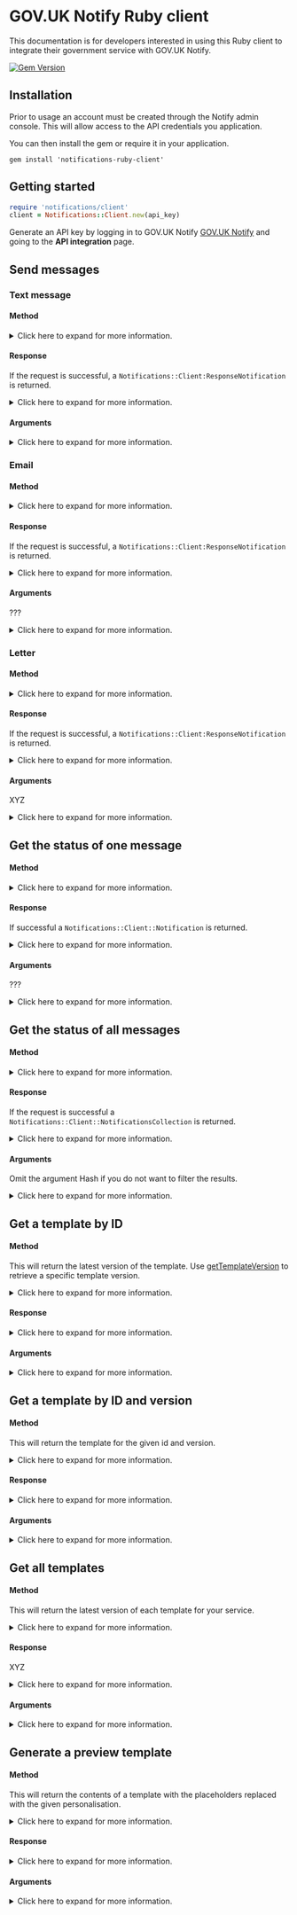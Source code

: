 # GOV.UK Notify Ruby client

This documentation is for developers interested in using this Ruby client to integrate their government service with GOV.UK Notify.

[![Gem Version](https://badge.fury.io/rb/notifications-ruby-client.svg)](https://badge.fury.io/rb/notifications-ruby-client)

## Installation

Prior to usage an account must be created through the Notify admin console. This will allow access to the API credentials you application.

You can then install the gem or require it in your application.

```
gem install 'notifications-ruby-client'
```

## Getting started

```ruby
require 'notifications/client'
client = Notifications::Client.new(api_key)
```

Generate an API key by logging in to GOV.UK Notify [GOV.UK Notify](https://www.notifications.service.gov.uk) and going to the **API integration** page.

## Send messages

### Text message

#### Method 

<details>
<summary>
Click here to expand for more information.
</summary>

```ruby
sms = client.send_sms(
  phone_number: number,
  template_id: template_id,
  personalisation: {
    name: "name",
    year: "2016",                      
  }
  reference: "your_reference_string"
) # => Notifications::Client::ResponseNotification
```

</details>

#### Response

If the request is successful, a `Notifications::Client:ResponseNotification` is returned.
<details>
<summary>
Click here to expand for more information.
</summary>

```ruby
sms => Notifications::Client::ResponseNotification

sms.id         # => uuid for the notification
sms.reference  # => Reference string you supplied in the request
sms.content    # => Hash containing body => the message sent to the recipient, with placeholders replaced.
               #                    from_number => the sms sender number of your service found **Settings** page
sms.template   # => Hash containing id => id of the template
               #                    version => version of the template
               #                    uri => url of the template
sms.uri        # => URL of the notification
```


Otherwise the client will raise a `Notifications::Client::RequestError`:

|`error.code`|`error.message`|
|:---|:---|
|`429`|`[{`<br>`"error": "RateLimitError",`<br>`"message": "Exceeded rate limit for key type TEAM of 10 requests per 10 seconds"`<br>`}]`|
|`429`|`[{`<br>`"error": "TooManyRequestsError",`<br>`"message": "Exceeded send limits (50) for today"`<br>`}]`|
|`400`|`[{`<br>`"error": "BadRequestError",`<br>`"message": "Can"t send to this recipient using a team-only API key"`<br>`]}`|
|`400`|`[{`<br>`"error": "BadRequestError",`<br>`"message": "Can"t send to this recipient when service is in trial mode - see https://www.notifications.service.gov.uk/trial-mode"`<br>`}]`|

</details>

#### Arguments

<details>
<summary>
Click here to expand for more information.
</summary>

##### `phone_number`

The phone number of the recipient, only required for sms notifications.

##### `template_id`

Find by clicking **API info** for the template you want to send.

##### `reference`

An optional identifier you generate. The `reference` can be used as a unique reference for the notification. Because Notify does not require this reference to be unique you could also use this reference to identify a batch or group of notifications.

You can omit this argument if you do not require a reference for the notification.

##### `personalisation`

If a template has placeholders, you need to provide their values, for example:

```python
personalisation={
    'first_name': 'Amala',
    'reference_number': '300241',
}
```

</details>


### Email

#### Method

<details>
<summary>
Click here to expand for more information.
</summary>

```ruby
email = client.send_email(
  email_address: email_address,
  template_id: template_id,
  personalisation: {
    name: "name",
    year: "2016"
  },
  reference: "your_reference_string"
  email_reply_to_id: email_reply_to_id
) # => Notifications::Client::ResponseNotification
```

</details>


#### Response

If the request is successful, a `Notifications::Client:ResponseNotification` is returned.

<details>
<summary>
Click here to expand for more information.
</summary>

```ruby
email => Notifications::Client::ResponseNotification

email.id         # => uuid for the notification
email.reference  # => Reference string you supplied in the request
email.content    # => Hash containing body => the message sent to the recipient, with placeholders replaced.
                 #                    subject => subject of the message sent to the recipient, with placeholders replaced.
                 #                    from_email => the from email of your service found **Settings** page
email.template   # => Hash containing id => id of the template
                 #                    version => version of the template
                 #                    uri => url of the template
email.uri        # => URL of the notification
```

Otherwise the client will raise a `Notifications::Client::RequestError`:

|`error.code`|`error.message`|
|:---|:---|
|`429`|`[{`<br>`"error": "RateLimitError",`<br>`"message": "Exceeded rate limit for key type TEAM of 10 requests per 10 seconds"`<br>`}]`|
|`429`|`[{`<br>`"error": "TooManyRequestsError",`<br>`"message": "Exceeded send limits (50) for today"`<br>`}]`|
|`400`|`[{`<br>`"error": "BadRequestError",`<br>`"message": "Can"t send to this recipient using a team-only API key"`<br>`]}`|
|`400`|`[{`<br>`"error": "BadRequestError",`<br>`"message": "Can"t send to this recipient when service is in trial mode - see https://www.notifications.service.gov.uk/trial-mode"`<br>`}]`|

</details>


#### Arguments

???
<details>
<summary>
Click here to expand for more information.
</summary>

???
</details>


### Letter

#### Method

<details>
<summary>
Click here to expand for more information.
</summary>

```ruby
letter = client.send_letter(
  template_id: template_id,
  personalisation: {
    address_line_1: 'Her Majesty The Queen',  # required
    address_line_2: 'Buckingham Palace', # required
    address_line_3: 'London',
    postcode: 'SW1 1AA',  # required

    ... # any other personalisation found in your template
  },
  reference: "your_reference_string"
) # => Notifications::Client::ResponseNotification
```

</details>


#### Response

If the request is successful, a `Notifications::Client:ResponseNotification` is returned.

<details>
<summary>
Click here to expand for more information.
</summary>

```ruby
letter => Notifications::Client::ResponseNotification

letter.id           # => uuid for the notification
letter.reference    # => Reference string you supplied in the request
letter.content      # => Hash containing body => the body of the letter sent to the recipient, with placeholders replaced
                    #                    subject => the main heading of the letter
letter.template     # => Hash containing id => id of the template
                    #                    version => version of the template
                    #                    uri => url of the template
letter.uri          # => URL of the notification
```

|`error.code`|`error.message`|
|:---|:---|
|`429`|`[{`<br>`"error": "RateLimitError",`<br>`"message": "Exceeded rate limit for key type TEAM of 10 requests per 10 seconds"`<br>`}]`|
|`429`|`[{`<br>`"error": "TooManyRequestsError",`<br>`"message": "Exceeded send limits (50) for today"`<br>`}]`|
|`400`|`[{`<br>`"error": "BadRequestError",`<br>`"message": "Can"t send to this recipient using a team-only API key"`<br>`]}`|
|`400`|`[{`<br>`"error": "BadRequestError",`<br>`"message": "Can"t send to this recipient when service is in trial mode - see https://www.notifications.service.gov.uk/trial-mode"`<br>`}]`|
|`400`|`[{`<br>`"error": "ValidationError",`<br>`"message": "personalisation address_line_1 is a required property"`<br>`}]`|

</details>


#### Arguments

XYZ
<details>
<summary>
Click here to expand for more information.
</summary>

#### `phone_number`
The phone number of the recipient, only required when using `client.send_sms`.

#### `email_address`
The email address of the recipient, only required when using `client.send_email`.

#### `template_id`
Find by clicking **API info** for the template you want to send.

#### `reference`
An optional identifier you generate. The `reference` can be used as a unique reference for the notification. Because Notify does not require this reference to be unique you could also use this reference to identify a batch or group of notifications.

You can omit this argument if you do not require a reference for the notification.

#### `personalisation`
If the template has placeholders you need to provide their values as a Hash, for example:

```ruby
  personalisation: {
    'first_name' => 'Amala',
    'reference_number' => '300241',
  }
```

You can omit this argument if the template does not contain placeholders and is for email or sms.

#### `personalisation` (for letters)

If you are sending a letter, you will need to provide the letter fields in the format `"address_line_#"`, for example:

```ruby
personalisation: {
    'address_line_1' => 'The Occupier',
    'address_line_2' => '123 High Street',
    'address_line_3' => 'London',
    'postcode' => 'SW14 6BH',
    'first_name' => 'Amala',
    'reference_number' => '300241',
}
```

The fields `address_line_1`, `address_line_2` and `postcode` are required.

#### `email_reply_to_id`

Optional. Specifies the identifier of the email reply-to address to set for the notification. The identifiers are found in your service Settings, when you 'Manage' your 'Email reply to addresses'. 

If you omit this argument your default email reply-to address will be set for the notification.

</details>


## Get the status of one message

#### Method

<details>
<summary>
Click here to expand for more information.
</summary>

```ruby
notification = client.get_notification(id) # => Notifications::Client::Notification
```

</details>


#### Response

If successful a `Notifications::Client::Notification` is returned.

<details>
<summary>
Click here to expand for more information.
</summary>

```ruby
notification.id         # => uuid for the notification
notification.to         # => recipient email address or mobile number
notification.status     # => status of the message "created|pending|sent|delivered|permanent-failure|temporary-failure"
notification.created_at # => Date time the message was created
notification.api_key    # => uuid for the api key (not the actual api key)
notification.billable_units # => units billable or nil for email
notification.subject    # => Subject of email or nil for sms
notification.body       # => Body of message
notification.job        # => job id if created by a csv or nil if message sent via api
notification.notification_type # => sms | email
notification.service    # => uuid for service
notification.sent_at    # => Date time the message is sent to the provider or nil if status = "created"
notification.sent_by    # => Name of the provider that sent the message or nil if status = "created"
notification.template   # => Hash containing template id, name, version, template type sms|email
notification.template_version # Template version number
notification.reference  # => reference of the email or nil for sms
notification.updated_at # => Date time that the notification was last updated
```
Otherwise a `Notification::Client::RequestError` is raised

|`error.code`|`error.message`|
|:---|:---|
|`404`|`[{`<br>`"error": "NoResultFound",`<br>`"message": "No result found"`<br>`}]`|
|`404`|`[{`<br>`"error": "ValidationError",`<br>`"message": "is is not a valid UUID"`<br>`}]`|

</details>

#### Arguments

???
<details>
<summary>
Click here to expand for more information.
</summary>

???
</details>

## Get the status of all messages

#### Method

<details>
<summary>
Click here to expand for more information.
</summary>

```ruby
# See section below for a description of the arguments.
args = {
  'template_type' => 'sms',
  'status' => 'failed',
  'reference' => 'your reference string'
  'olderThanId' => 'e194efd1-c34d-49c9-9915-e4267e01e92e' # => Notifications::Client::Notification
}
notifications = client.get_notifications(args)
```

</details>


#### Response

If the request is successful a `Notifications::Client::NotificationsCollection` is returned.

<details>
<summary>
Click here to expand for more information.
</summary>

```ruby
notifications.links # => Hash containing current => "/notifications?template_type=sms&status=delivered"
                    #                    next => "/notifications?other_than=last_id_in_list&template_type=sms&status=delivered"
notifications.collection # => [] (array of notification objects)
```

Otherwise the client will raise a `Notifications::Client::RequestError`:

|`error.status_code`|`error.message`|
|:---|:---|
|`400`|`[{`<br>`"error": "ValidationError",`<br>`"message": "bad status is not one of [created, sending, delivered, pending, failed, technical-failure, temporary-failure, permanent-failure]"`<br>`}]`|
|`400`|`[{`<br>`"error": "ValidationError",`<br>`"message": "Apple is not one of [sms, email, letter]"`<br>`}]`|

</details>

#### Arguments

Omit the argument Hash if you do not want to filter the results.

<details>
<summary>
Click here to expand for more information.
</summary>

##### `template_type`

You can filter by:

* `email`
* `sms`
* `letter`

You can omit this argument to ignore the filter.

##### `status`

You can filter by:

* `sending` - the message is queued to be sent by the provider.
* `delivered` - the message was successfully delivered.
* `failed` - this will return all failure statuses `permanent-failure`, `temporary-failure` and `technical-failure`.
* `permanent-failure` - the provider was unable to deliver message, email or phone number does not exist; remove this recipient from your list.
* `temporary-failure` - the provider was unable to deliver message, email box was full or the phone was turned off; you can try to send the message again.
* `technical-failure` - Notify had a technical failure; you can try to send the message again.

You can omit this argument to ignore the filter.

##### `reference`

This is the `reference` you gave at the time of sending the notification. The `reference` can be a unique identifier for the notification or an identifier for a batch of notifications.

You can omit this argument to ignore the filter.


##### `olderThanId`
You can get the notifications older than a given `Notification.id`.
You can omit this argument to ignore this filter.

</details>



## Get a template by ID

#### Method 

This will return the latest version of the template. Use [getTemplateVersion](#get-a-template-by-id-and-version) to retrieve a specific template version.

<details>
<summary>
Click here to expand for more information.
</summary>

```ruby
template = client.get_template_by_id(template_id)
```

</details>


#### Response

<details>
<summary>
Click here to expand for more information.
</summary>

```Ruby
template.id         # => uuid for the template
template.type       # => type of template one of email|sms|letter
template.created_at # => date and time the template was created
template.updated_at # => date and time the template was last updated, may be null if version 1
template.created_by # => email address of the person that created the template
template.version    # => version of the template
template.body       # => content of the template
template.subject    # => subject for email templates, will be empty for other template types
```

Otherwise the client will raise a `Notifications::Client::RequestError`.

</details>


#### Arguments

<details>
<summary>
Click here to expand for more information.
</summary>

|`error.code`|`error.message`|
|:---|:---|
|`404`|`[{`<br>`"error": "NoResultFound",`<br>`"message": "No result found"`<br>`}]`|
|`404`|`[{`<br>`"error": "ValidationError",`<br>`"message": "is is not a valid UUID"`<br>`}]`|

##### `templateId`
The template id is visible on the template page in the application.

</details>


## Get a template by ID and version

#### Method

This will return the template for the given id and version.
<details>
<summary>
Click here to expand for more information.
</summary>

```ruby
Template template = client.get_template_version(template_id template_id, version)
```

</details>


#### Response

<details>
<summary>
Click here to expand for more information.
</summary>


```Ruby
template.id         # => uuid for the template
template.type       # => type of template one of email|sms|letter
template.created_at # => date and time the template was created
template.updated_at # => date and time the template was last updated, may be null if version 1
template.created_by # => email address of the person that created the template
template.version    # => version of the template
template.body       # => content of the template
template.subject    # => subject for email templates, will be empty for other template types
```

Otherwise the client will raise a `Notifications::Client::RequestError`.

|`error.code`|`error.message`|
|:---|:---|
|`404`|`[{`<br>`"error": "NoResultFound",`<br>`"message": "No result found"`<br>`}]`|
|`404`|`[{`<br>`"error": "ValidationError",`<br>`"message": "is is not a valid UUID"`<br>`}]`|

</details>


#### Arguments

<details>
<summary>
Click here to expand for more information.
</summary>

#### `templateId`
The template id is visible on the template page in the application.

#### `version`
A history of the template is kept. There is a link to `See previous versions` on the template page in the application.

</details>


## Get all templates

#### Method

This will return the latest version of each template for your service.

<details>
<summary>
Click here to expand for more information.
</summary>

```ruby
args = {
  'template_type' => 'sms'
}
templates = client.get_all_templates(args)
```


</details>


#### Response

XYZ
<details>
<summary>
Click here to expand for more information.
</summary>

```ruby
    TemplateCollection templates;
```
If the response is successful, a TemplateCollection is returned.

If no templates exist for a template type or there no templates for a service, the templates list will be empty.

Otherwise the client will raise a `Notifications::Client::RequestError`.

</details>


#### Arguments

<details>
<summary>
Click here to expand for more information.
</summary>

##### `templateType`
You can filter the templates by the following options:

* `email`
* `sms`
* `letter`
You can omit this argument to ignore this filter.


</details>


## Generate a preview template

#### Method

This will return the contents of a template with the placeholders replaced with the given personalisation.

<details>
<summary>
Click here to expand for more information.
</summary>


```ruby
templatePreview = client.generate_template_preview(template_id,
                                                  personalisation: {
                                                      name: "name",
                                                      year: "2016",                      
                                                    })
```

</details>


#### Response

<details>
<summary>
Click here to expand for more information.
</summary>

```Ruby
template.id         # => uuid for the template
template.version    # => version of the template
template.body       # => content of the template
template.subject    # => subject for email templates, will be empty for other template types
```
Otherwise a `Notifications::Client::RequestError` is thrown.

|`error.code`|`error.message`|
|:---|:---|
|`404`|`[{`<br>`"error": "NoResultFound",`<br>`"message": "No result found"`<br>`}]`|
|`404`|`[{`<br>`"error": "ValidationError",`<br>`"message": "is is not a valid UUID"`<br>`}]`|

</details>


#### Arguments

<details>
<summary>
Click here to expand for more information.
</summary>

##### `templateId`
The template id is visible on the template page in the application.

##### `personalisation`
If a template has placeholders, you need to provide their values. `personalisation` can be an empty or null in which case no placeholders are provided for the notification.

</details>




